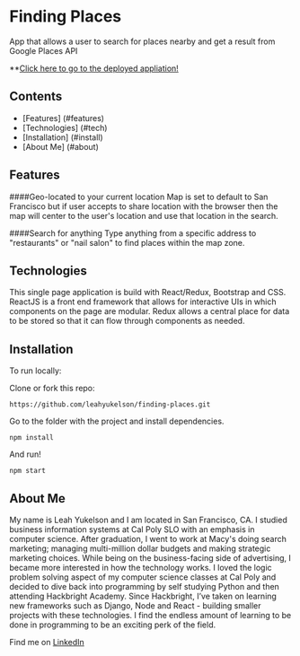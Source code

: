 # Finding Places
App that allows a user to search for places nearby and get a result from Google Places API

**[Click here to go to the deployed appliation!](https://finding-places.herokuapp.com/)

## Contents
* [Features] (#features)
* [Technologies] (#tech)
* [Installation] (#install)
* [About Me] (#about)

## <a name="features"></a>Features

####Geo-located to your current location
Map is set to default to San Francisco but if user accepts to share location with the browser then the map will center to the user's location and use that location in the search.


####Search for anything
Type anything from a specific address to "restaurants" or "nail salon" to find places within the map zone.

## <a name="tech"></a>Technologies
This single page application is build with React/Redux, Bootstrap and CSS. ReactJS is a front end framework that allows for interactive UIs in which components on the page are modular. Redux allows a central place for data to be stored so that it can flow through components as needed.

## <a name="install"></a>Installation

To run locally:

Clone or fork this repo:

```
https://github.com/leahyukelson/finding-places.git
```

Go to the folder with the project and install dependencies.

```
npm install
```

And run!

```
npm start
```

## <a name="about"></a>About Me
My name is Leah Yukelson and I am located in San Francisco, CA. I studied business information systems at Cal Poly SLO with an emphasis in computer science. After graduation, I went to work at Macy's doing search marketing; managing multi-million dollar budgets and making strategic marketing choices. While being on the business-facing side of advertising, I became more interested in how the technology works. I loved the logic problem solving aspect of my computer science classes at Cal Poly and decided to dive back into programming by self studying Python and then attending Hackbright Academy. Since Hackbright, I’ve taken on learning new frameworks such as Django, Node and React - building smaller projects with these technologies. I find the endless amount of learning to be done in programming to be an exciting perk of the field.

Find me on [LinkedIn](https://www.linkedin.com/in/leahyukelson/)
